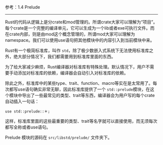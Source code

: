 参考：1.4 Prelude

---

Rust的代码从逻辑上是分crate和mod管理的。所谓crate大家可以理解为“项目”。每个crate是一个完整的编译单元，它可以生成为一个lib或者exe可执行文件。而在crate内部，则是由mod这个概念管理的，所谓mod大家可以理解为namespace。我们可以使用use语句把其他模块中的内容引入到当前模块中来。

Rust有一个极简标准库，叫作 `std`，除了极少数嵌入式系统下无法使用标准库之外，绝大部分情况下，我们都需要用到标准库里面的东西。

为了给大家减少麻烦，Rust编译器对标准库有特殊处理。默认情况下，用户不需要手动添加对标准库的依赖，编译器会自动引入对标准库的依赖。

除此之外，标准库中的某些type、trait、function、macro等实在是太常用了。每次都写use语句确实非常无聊，因此标准库提供了一个 `std::prelude`模块，在这个模块中导出了一些最常见的类型、trait等东西，编译器会为用户写的每个crate自动插入一句话：

```
use std::prelude::＊;
```

这样，标准库里面的这些最重要的类型、trait等名字就可以直接使用，而无须每次都写全称或者use语句。

Prelude 模块的源码在 `src/libstd/prelude/` 文件夹下。